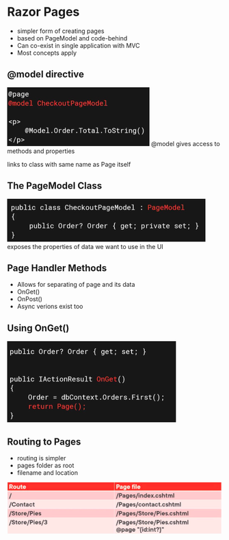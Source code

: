 # Razor Pages 
- simpler form of creating pages
- based on PageModel and code-behind
- Can co-exist in single application with MVC
- Most concepts apply


## @model directive
![model](img/Model.png)
@model gives access to methods and properties

links to class with same name as Page itself

## The PageModel Class
![PageModelClass](img/PageModelClass.png)
exposes the properties of data we want to use in the UI

## Page Handler Methods
- Allows for separating of page and its data
- OnGet()
- OnPost()
- Async verions exist too

## Using OnGet()
![onget](img/OnGet.png)

## Routing to Pages
- routing is simpler
- pages folder as root
- filename and location

![routing](img/routing.png)
